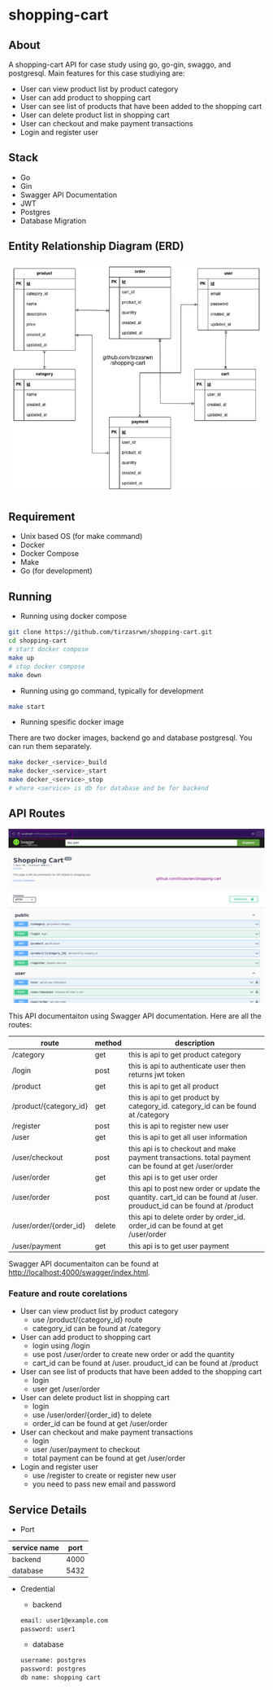 # shopping-cart

## About

A shopping-cart API for case study using go, go-gin, swaggo, and postgresql. Main features for this case studiying are:

- User can view product list by product category
- User can add product to shopping cart
- User can see list of products that have been added to the shopping cart
- User can delete product list in shopping cart
- User can checkout and make payment transactions
- Login and register user

## Stack

- Go
- Gin
- Swagger API Documentation
- JWT
- Postgres
- Database Migration

## Entity Relationship Diagram (ERD)

![shopping-cart-erd](./docs/erd.png)

## Requirement

- Unix based OS (for make command)
- Docker
- Docker Compose
- Make
- Go (for development)

## Running

- Running using docker compose

```sh
git clone https://github.com/tirzasrwn/shopping-cart.git
cd shopping-cart
# start docker compose
make up
# stop docker compose
make down
```

- Running using go command, typically for development

```sh
make start
```

- Running spesific docker image

There are two docker images, backend go and database postgresql.
You can run them separately.

```sh
make docker_<service>_build
make docker_<service>_start
make docker_<service>_stop
# where <service> is db for database and be for backend
```

## API Routes

![swagger](./docs/swagger.png)

This API documentaiton using Swagger API documentation. Here are all the routes:

| route                  | method | description                                                                                                            |
| ---------------------- | ------ | ---------------------------------------------------------------------------------------------------------------------- |
| /category              | get    | this is api to get product category                                                                                    |
| /login                 | post   | this is api to authenticate user then returns jwt token                                                                |
| /product               | get    | this is api to get all product                                                                                         |
| /product/{category_id} | get    | this is api to get product by category_id. category_id can be found at /category                                       |
| /register              | post   | this is api to register new user                                                                                       |
| /user                  | get    | this is api to get all user information                                                                                |
| /user/checkout         | post   | this api is to checkout and make payment transactions. total payment can be found at get /user/order                   |
| /user/order            | get    | this api is to get user order                                                                                          |
| /user/order            | post   | this api to post new order or update the quantity. cart_id can be found at /user. prouduct_id can be found at /product |
| /user/order/{order_id} | delete | this api to delete order by order_id. order_id can be found at get /user/order                                         |
| /user/payment          | get    | this api is to get user payment                                                                                        |

Swagger API documentaiton can be found at [http://localhost:4000/swagger/index.html](http://localhost:4000/swagger/index.html).

### Feature and route corelations

- User can view product list by product category
  - use /product/{category_id} route
  - category_id can be found at /category
- User can add product to shopping cart
  - login using /login
  - use post /user/order to create new order or add the quantity
  - cart_id can be found at /user. prouduct_id can be found at /product
- User can see list of products that have been added to the shopping cart
  - login
  - user get /user/order
- User can delete product list in shopping cart
  - login
  - use /user/order/{order_id} to delete
  - order_id can be found at get /user/order
- User can checkout and make payment transactions
  - login
  - user /user/payment to checkout
  - total payment can be found at get /user/order
- Login and register user
  - use /register to create or register new user
  - you need to pass new email and password

## Service Details

- Port

| service name | port |
| ------------ | ---- |
| backend      | 4000 |
| database     | 5432 |

- Credential

  - backend

  ```sh
  email: user1@example.com
  password: user1
  ```

  - database

  ```sh
  username: postgres
  password: postgres
  db name: shopping cart
  ```
